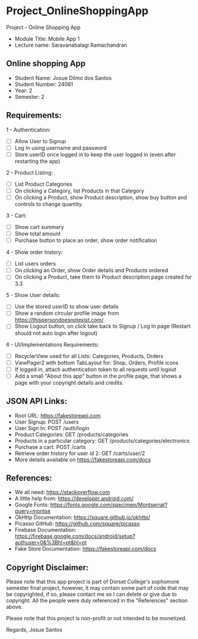 # Project_OnlineShoppingApp
Project - Online Shopping App

- Module Title: Mobile App 1
- Lecture name: Saravanabalagi Ramachandran

## Online shopping App
- Student Name: Josue Dilmo dos Santos
- Student Number: 24061
- Year: 2
- Semester: 2

## Requirements:
1 - Authentication:
- [ ] Allow User to Signup
- [ ] Log In using username and password
- [ ] Store userID once logged in to keep the user logged in (even after restarting the app)

2 - Product Listing:
- [ ] List Product Categories
- [ ] On clicking a Category, list Products in that Category
- [ ] On clicking a Product, show Product description, show buy button and controls to change quantity.

3 - Cart:
- [ ] Show cart summary
- [ ] Show total amount
- [ ] Purchase button to place an order, show order notification

4 - Show order history:
- [ ] List users orders
- [ ] On clicking an Order, show Order details and Products ordered
- [ ] On clicking a Product, take them to Product description page created for 3.3

5 - Show User details:
- [ ] Use the stored userID to show user details
- [ ] Show a random circular profile image from https://thispersondoesnotexist.com/
- [ ] Show Logout button, on click take back to Signup / Log In page (Restart should not auto login after logout)

6 - UI/Implementations Requirements:
- [ ] RecyclerView used for all Lists: Categories, Products, Orders
- [ ] ViewPager2 with bottom TabLayout for: Shop, Orders, Profile icons
- [ ] If logged in, attach authentication token to all requests until logout
- [ ] Add a small "About this app" button in the profile page, that shows a page with your copyright details and credits.

## JSON API Links:
- Root URL: https://fakestoreapi.com
- User Signup: POST /users
- User Sign In: POST /auth/login
- Product Categories: GET /products/categories
- Products in a particular category: GET /products/categories/electronics
- Purchase a cart: POST /carts
- Retrieve order history for user id 2: GET /carts/user/2
- More details available on https://fakestoreapi.com/docs

## References:
- We all need: https://stackoverflow.com
- A little help from: https://developer.android.com/
- Google Fonts: https://fonts.google.com/specimen/Montserrat?query=montse
- OkHttp Documentation: https://square.github.io/okhttp/
- Picasso GitHub: https://github.com/square/picasso
- Firebase Documentation: https://firebase.google.com/docs/android/setup?authuser=0&%3Bhl=pt&hl=pt
- Fake Store Documentation: https://fakestoreapi.com/docs

## Copyright Disclaimer:
Please note that this app project is part of Dorset College's sophomore semester final project, however, it may contain some part of code that may be copyrighted, if so, please contact me so I can delete or give due to copyright. All the people were duly referenced in the "References" section above.

Please note that this project is non-profit or not intended to be monetized.

Regards,
Josue Santos
